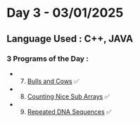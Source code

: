 # Day 3 - 03/01/2025
## Language Used : **C++**, **JAVA**
### 3 Programs of the Day :
   - 7. [Bulls and Cows](https://leetcode.com/problems/bulls-and-cows/description/) ✅
   - 8. [Counting Nice Sub Arrays](https://leetcode.com/problems/count-number-of-nice-subarrays/description/) ✅
   - 9. [Repeated DNA Sequences](https://leetcode.com/problems/repeated-dna-sequences/description/) ✅
##
